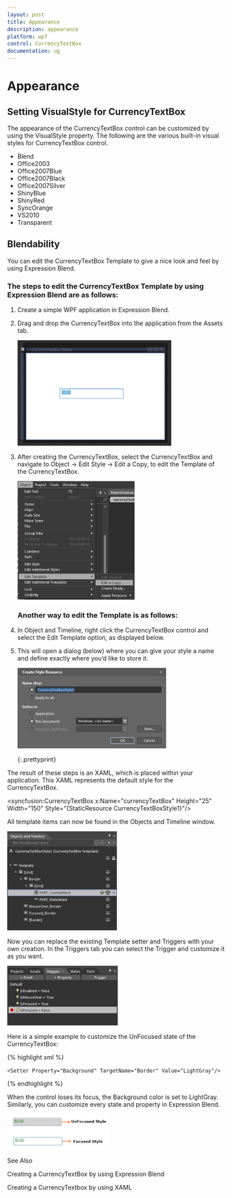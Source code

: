 ```yaml
---
layout: post
title: Appearance
description: appearance  
platform: wpf
control: CurrencyTextBox 
documentation: ug
---
```


# Appearance  

## Setting VisualStyle for CurrencyTextBox

The appearance of the CurrencyTextBox control can be customized by using the VisualStyle property. The following are the various built-in visual styles for CurrencyTextBox control.

* Blend
* Office2003
* Office2007Blue
* Office2007Black
* Office2007Silver
* ShinyBlue
* ShinyRed
* SyncOrange
* VS2010
* Transparent

## Blendability


You can edit the CurrencyTextBox Template to give a nice look and feel by using Expression Blend.

### The steps to edit the CurrencyTextBox Template by using Expression Blend are as follows:

1. Create a simple WPF application in Expression Blend.
2. Drag and drop the CurrencyTextBox into the application from the Assets tab.



   ![](Appearance_images/Appearance_img1.png)





3. After creating the CurrencyTextBox, select the CurrencyTextBox and navigate to Object -> Edit Style -> Edit a Copy, to edit the Template of the CurrencyTextBox.



   ![](Appearance_images/Appearance_img2.png)





   ### Another way to edit the Template is as follows:

4. In Object and Timeline, right click the CurrencyTextBox control and select the Edit Template option, as displayed below. 
5. This will open a dialog (below) where you can give your style a name and define exactly where you’d like to store it.



   ![](Appearance_images/Appearance_img3.png)


   {:.prettyprint}


The result of these steps is an XAML, which is placed within your application. This XAML represents the default style for the CurrencyTextBox.



<syncfusion:CurrencyTextBox x:Name="currencyTextBox" Height="25" Width="150" Style="{StaticResource CurrencyTextBoxStyle1}"/>



All template items can now be found in the Objects and Timeline window.



![](Appearance_images/Appearance_img4.png)



Now you can replace the existing Template setter and Triggers with your own creation. In the Triggers tab you can select the Trigger and customize it as you want.



![](Appearance_images/Appearance_img5.png)



Here is a simple example to customize the UnFocused state of the CurrencyTextBox: 


{% highlight xml %}

<Trigger Property="IsFocused" Value="False">

    <Setter Property="Background" TargetName="Border" Value="LightGray"/>

</Trigger>
{% endhighlight %}


When the control loses its focus, the Background color is set to LightGray. Similarly, you can customize every state and property in Expression Blend.



![](Appearance_images/Appearance_img6.png)



See Also

Creating a CurrencyTextBox by using Expression Blend

Creating a CurrencyTextbox by using XAML


